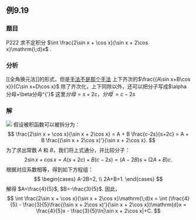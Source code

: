 ## 例9.19
### 题目
P222 求不定积分 $\int \frac{2\sin x + \cos x}{\sin x + 2\cos x}\mathrm{\;d}x$ .
### 分析
[[全角换元法]]的形式，但是[手法不是那个手法](https://www.bilibili.com/video/BV1gVpAe3ESZ?t=2396.3)
上下齐次的$\frac{{A\sin x+B\cos x}}{C\sin x+D\cos x}$
除了齐次化，上下同除以外，还可以把分子写成$\alpha分母+\beta分母^{'}$
这里$分母=s+2c$，$分母^{'}=c-2s$
### 解
![](https://img.hwenyi.live/202410220946742.webp)
假设被积函数可以被拆分为：
$$
\frac{2\sin x + \cos x}{\sin x + 2\cos x} = A + B \frac{c-2s}{s+2c} = A + B \frac{(\sin x + 2\cos x)'}{\sin x + 2\cos x}.
$$
为了求出常数 $A$ 和 $B$，我们将上式通分，并比较分子：
$$
2\sin x + \cos x = A(s+2c) + B(c-2s) = (A-2B)s + (2A+B)c.
$$
根据对应系数相等，得到如下方程组：
$$
\begin{cases}
A-2B=2, \\
2A+B=1.
\end{cases}
$$
解得 $A=\frac{4}{5}$, $B=-\frac{3}{5}$. 因此，
$$
\int \frac{2\sin x + \cos x}{\sin x + 2\cos x}\mathrm{\;d}x = \int (\frac{4}{5} - \frac{3}{5}\frac{(\sin x + 2\cos x)'}{\sin x + 2\cos x})\mathrm{d}x = \frac{4}{5}x - \frac{3}{5}\ln|\sin x + 2\cos x|+C.
$$